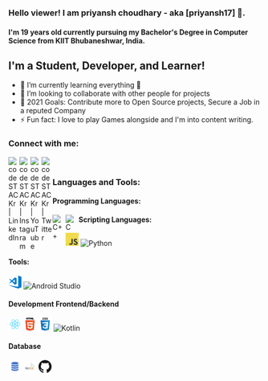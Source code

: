 ### Hello viewer! I am priyansh choudhary - aka [priyansh17] 👋.
#### I'm 19 years old currently pursuing my Bachelor's Degree in Computer Science from KIIT Bhubaneshwar, India.


## I'm a Student, Developer, and Learner!

- 🌱 I’m currently learning everything 🤣
- 👯 I’m looking to collaborate with other people for projects
- 🥅 2021 Goals: Contribute more to Open Source projects, Secure a Job in a reputed Company
- ⚡ Fun fact: I love to play Games alongside and I'm into content writing.

### Connect with me:

[<img align="left" alt="codeSTACKr | LinkedIn" width="22px" src="https://cdn.jsdelivr.net/npm/simple-icons@v3/icons/linkedin.svg" />][linkedin]
[<img align="left" alt="codeSTACKr | Instagram" width="22px" src="https://cdn.jsdelivr.net/npm/simple-icons@v3/icons/instagram.svg" />][instagram]
[<img align="left" alt="codeSTACKr | YouTube" width="22px" src="https://cdn.jsdelivr.net/npm/simple-icons@v3/icons/youtube.svg" />][youtube]
[<img align="left" alt="codeSTACKr | Twitter" width="22px" src="https://cdn.jsdelivr.net/npm/simple-icons@v3/icons/twitter.svg" />][twitter]


<br />

### Languages and Tools:

#### Programming Languages:
<img align="left" alt="C++" width="26px" src="https://raw.githubusercontent.com/isocpp/logos/master/cpp_logo.png" />
<img align="left" alt="C" width="26px" src="https://user-images.githubusercontent.com/17773218/56295546-32a81200-60ea-11e9-8761-0b726b20fd51.png" />

#### Scripting Languages:
<img alt="JavaScript" width="26px" src="https://raw.githubusercontent.com/github/explore/80688e429a7d4ef2fca1e82350fe8e3517d3494d/topics/javascript/javascript.png" />
<img alt="Python" width="26px" src="https://cdn3.iconfinder.com/data/icons/logos-and-brands-adobe/512/267_Python-512.png" />

#### Tools:
<img alt="Visual Studio Code" width="26px" src="https://raw.githubusercontent.com/github/explore/80688e429a7d4ef2fca1e82350fe8e3517d3494d/topics/visual-studio-code/visual-studio-code.png" />
<img alt="Android Studio" width="26px" src="https://upload.wikimedia.org/wikipedia/commons/9/95/Android_Studio_Icon_3.6.svg" />

#### Development Frontend/Backend
<img alt="React" width="26px" src="https://raw.githubusercontent.com/github/explore/80688e429a7d4ef2fca1e82350fe8e3517d3494d/topics/react/react.png" />
<img alt="HTML5" width="26px" src="https://raw.githubusercontent.com/github/explore/80688e429a7d4ef2fca1e82350fe8e3517d3494d/topics/html/html.png" />
<img alt="CSS3" width="26px" src="https://raw.githubusercontent.com/github/explore/80688e429a7d4ef2fca1e82350fe8e3517d3494d/topics/css/css.png" />
<img alt="Kotlin" width="26px" src="https://www.pikpng.com/pngl/m/97-974079_kotlin-logo-png-clipart.png" />

#### Database
<img  alt="SQL" width="26px" src="https://raw.githubusercontent.com/github/explore/80688e429a7d4ef2fca1e82350fe8e3517d3494d/topics/sql/sql.png" />
<img  alt="MySQL" width="26px" src="https://raw.githubusercontent.com/github/explore/80688e429a7d4ef2fca1e82350fe8e3517d3494d/topics/mysql/mysql.png" />
<img  alt="GitHub" width="26px" src="https://raw.githubusercontent.com/github/explore/78df643247d429f6cc873026c0622819ad797942/topics/github/github.png" />


<br />
<br />


[twitter]: https://twitter.com/Priyansh1706
[youtube]: https://www.youtube.com/c/NotPriyansh
[instagram]: https://www.instagram.com/iamnotpriyansh_/
[linkedin]: https://www.linkedin.com/in/priyansh-choudhary-33815161/
